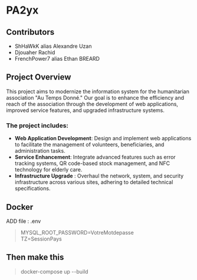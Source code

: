 # PA2yx

## Contributors 
- ShHaWkK alias Alexandre Uzan 
- Djouaher Rachid
- FrenchPower7 alias Ethan BREARD

## Project Overview

This project aims to modernize the information system for the humanitarian association "Au Temps Donné." 
Our goal is to enhance the efficiency and reach of the association through the development of web applications, improved service features, and upgraded infrastructure systems. 

### The project includes:

- **Web Application Development**: Design and implement web applications to facilitate the management of volunteers, beneficiaries, and administration tasks.
- **Service Enhancement**: Integrate advanced features such as error tracking systems, QR code-based stock management, and NFC technology for elderly care.
- **Infrastructure Upgrade** : Overhaul the network, system, and security infrastructure across various sites, adhering to detailed technical specifications.

## Docker 
ADD file : .env 
>MYSQL_ROOT_PASSWORD=VotreMotdepasse<br>
>TZ=SessionPays

## Then make this 
> docker-compose up --build

